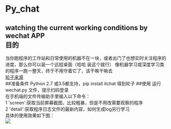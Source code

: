 # Py_chat
watching the current working conditions by wechat APP
<br>
目的
-------
当你跑程序的工作站和日常使用的机器不在一块，或者出门了也想实时关注程序的进度，那么你可以装一个远程桌面（哈哈 装这个就行）
像机器学习或深度学习类的程序一跑一整天，终于不用守着它了，该干嘛干嘛去
<br>
[轮子来源](https://github.com/Decalogue/ItChat "点击传送")
<br>
##准备条件
Python 2.7 或3.5都支持，pip install itchat 得到轮子
##使用
运行wechat.py 文件，提示扫码登录<br>在手机端的文件传输助手里输入以下命令：<br>
1 'screen':获取当前屏幕截图，比较粗暴，但是不用改需要观察的程序<br>
2 'detail':获取程序日志文件的最新内容，如何生成log另行学习<br>
具体的使用效果如下图：<br>
![](https://github.com/VectorSL/Py_chat/blob/master/engpic.png)
